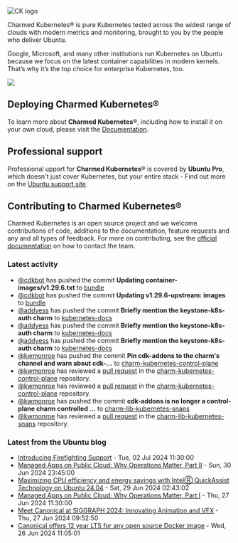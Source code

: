 ![CK logo](https://assets.ubuntu.com/v1/451d4cf4-Charmed+Kubernetes_RGB_onWhite_2022.svg)

Charmed Kubernetes® is pure Kubernetes tested across the widest range of clouds with modern metrics and monitoring, brought to you by the people who deliver Ubuntu.

Google, Microsoft, and many other institutions run Kubernetes on Ubuntu because we focus on the latest container capabilities in modern kernels. That’s why it’s the top choice for enterprise Kubernetes, too.

![](https://assets.ubuntu.com/v1/843c77b6-juju-at-a-glace.svg)

## Deploying Charmed Kubernetes®

To learn more about **Charmed Kubernetes**®, including how to install it on your own cloud, please visit the [Documentation][docs].

## Professional support

Professional upport for **Charmed Kubernetes**® is covered by **Ubuntu Pro**, which doesn't just cover Kubernetes, but your entire stack - Find out more on the [Ubuntu support site](https://ubuntu.com/support).

## Contributing to Charmed Kubernetes®

Charmed Kubernetes is an open source project and we welcome contributions of code, additions to the documentation, feature requests and any and all types of feedback. For more on contributing, see the [official documentation][get-in-touch] on how to contact the team.

<!-- LINKS -->
[docs]: https://ubuntu.com/kubernetes/docs
[get-in-touch]: https://ubuntu.com/kubernetes/docs/get-in-touch

### Latest activity

<!-- activity starts -->
 - [@cdkbot](https://github.com/cdkbot) has pushed the commit **Updating container-images/v1.29.6.txt** to [bundle](https://github.com/charmed-kubernetes/bundle)
 - [@cdkbot](https://github.com/cdkbot) has pushed the commit **Updating v1.29.6-upstream: images** to [bundle](https://github.com/charmed-kubernetes/bundle)
 - [@addyess](https://github.com/addyess) has pushed the commit **Briefly mention the keystone-k8s-auth charm** to [kubernetes-docs](https://github.com/charmed-kubernetes/kubernetes-docs)
 - [@addyess](https://github.com/addyess) has pushed the commit **Briefly mention the keystone-k8s-auth charm** to [kubernetes-docs](https://github.com/charmed-kubernetes/kubernetes-docs)
 - [@addyess](https://github.com/addyess) has pushed the commit **Briefly mention the keystone-k8s-auth charm** to [kubernetes-docs](https://github.com/charmed-kubernetes/kubernetes-docs)
 - [@kwmonroe](https://github.com/kwmonroe) has pushed the commit **Pin cdk-addons to the charm's channel and warn about cdk-...** to [charm-kubernetes-control-plane](https://github.com/charmed-kubernetes/charm-kubernetes-control-plane)
 - [@kwmonroe](https://github.com/kwmonroe) has reviewed a [pull request](https://github.com/charmed-kubernetes/charm-kubernetes-control-plane/pull/358) in the [charm-kubernetes-control-plane](https://github.com/charmed-kubernetes/charm-kubernetes-control-plane) repository.
 - [@kwmonroe](https://github.com/kwmonroe) has reviewed a [pull request](https://github.com/charmed-kubernetes/charm-kubernetes-control-plane/pull/358) in the [charm-kubernetes-control-plane](https://github.com/charmed-kubernetes/charm-kubernetes-control-plane) repository.
 - [@kwmonroe](https://github.com/kwmonroe) has pushed the commit **cdk-addons is no longer a control-plane charm controlled ...** to [charm-lib-kubernetes-snaps](https://github.com/charmed-kubernetes/charm-lib-kubernetes-snaps)
 - [@kwmonroe](https://github.com/kwmonroe) has reviewed a [pull request](https://github.com/charmed-kubernetes/charm-lib-kubernetes-snaps/pull/24) in the [charm-lib-kubernetes-snaps](https://github.com/charmed-kubernetes/charm-lib-kubernetes-snaps) repository.
<!-- activity ends -->

<!-- roadmap starts -->

<!-- roadmap ends -->

### Latest from the Ubuntu blog

<!-- blog starts -->
* [Introducing Firefighting Support](https://ubuntu.com//blog/introducing-firefighting-support) - Tue, 02 Jul 2024 11:30:00 
* [Managed Apps on Public Cloud: Why Operations Matter, Part II](https://ubuntu.com//blog/managed-apps-on-public-cloud-why-operations-matter-part-ii) - Sun, 30 Jun 2024 23:45:00 
* [Maximizing CPU efficiency and energy savings with IntelⓇ QuickAssist Technology on Ubuntu 24.04](https://ubuntu.com//blog/maximizing-cpu-efficiency-and-energy-savings-with-intel%e2%93%87-quickassist-technology-intel%e2%93%87-qat-on-ubuntu-24-04) - Sat, 29 Jun 2024 02:43:02 
* [Managed Apps on Public Cloud: Why Operations Matter, Part I](https://ubuntu.com//blog/managed-apps-on-public-cloud-why-operations-matter-part-i) - Thu, 27 Jun 2024 11:30:00 
* [Meet Canonical at SIGGRAPH 2024: Innovating Animation and VFX](https://ubuntu.com//blog/canonical-siggraph-2024-animation-vfx) - Thu, 27 Jun 2024 09:52:50 
* [Canonical offers 12 year LTS for any open source Docker image](https://ubuntu.com//blog/canonical-offers-12-year-lts-for-any-open-source-docker-image) - Wed, 26 Jun 2024 11:05:01 
<!-- blog ends -->

